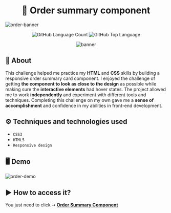 <h1 align="center"> 🎵  Order summary component </h1>

![order-banner](https://github.com/salvedojuliao/page_order-summary/assets/44206400/9634c282-e5b6-473e-8c63-af36945ff17d)

<p align="center">
<img alt="GitHub Language Count" src="https://img.shields.io/github/languages/count/salvedojuliao/page_order-summary" />
<img alt="GitHub Top Language" src="https://img.shields.io/github/languages/top/salvedojuliao/page_order-summary" />
</p>

<p align="center">
 <img alt="banner" align="center" src="http://img.shields.io/static/v1?label=STATUS&message=%20FINISHED&color=GREEN&style=for-the-badge" />
</p>

## 📌 About 
This challenge helped me practice my **HTML** and **CSS** skills by building a responsive order summary card component. 
I enjoyed the challenge of getting **the component to look as close to the design** as possible while making sure the **interactive elements** had hover states. 
The project allowed me to work **independently** and experiment with different tools and techniques. Completing this challenge on my own gave me a **sense of accomplishment** and confidence in 
my abilities in front-end development.

## ⚙️ Techniques and technologies used
- ``CSS3``
- ``HTML5``
- ``Responsive design``

## 🖥️ Demo  
![order-demo](https://github.com/salvedojuliao/page_order-summary/assets/44206400/81646121-dd37-4cca-9394-ba21938bf709)

## ▶️ How to access it?
You just need to click ➙ <b><a href="https://salvedojuliao.github.io/page_order-summary/">Order Summary Component </a></b>
